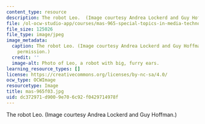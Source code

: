 ```yaml
---
content_type: resource
description: The robot Leo.  (Image courtesy Andrea Lockerd and Guy Hoffman.)
file: /ol-ocw-studio-app/courses/mas-965-special-topics-in-media-technology-cooperative-machines-fall-2003/dc372971d9009e706c92f0429714978f_mas-965f03.jpg
file_size: 125026
file_type: image/jpeg
image_metadata:
  caption: The robot Leo. (Image courtesy Andrea Lockerd and Guy Hoffman. Used with
    permission.)
  credit: ''
  image-alt: Photo of Leo, a robot with big, furry ears.
learning_resource_types: []
license: https://creativecommons.org/licenses/by-nc-sa/4.0/
ocw_type: OCWImage
resourcetype: Image
title: mas-965f03.jpg
uid: dc372971-d900-9e70-6c92-f0429714978f
---
```

The robot Leo.  (Image courtesy Andrea Lockerd and Guy Hoffman.)